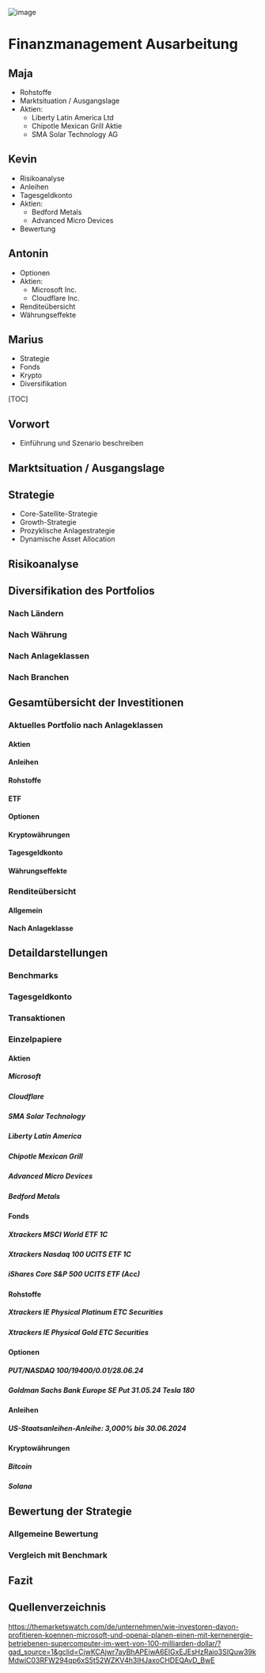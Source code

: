 ![image](https://hackmd.io/_uploads/r1MPVNi7C.png)
# Finanzmanagement Ausarbeitung

## Maja

- Rohstoffe
- Marktsituation / Ausgangslage
- Aktien:
    - Liberty Latin America Ltd
    - Chipotle Mexican Grill Aktie
    - SMA Solar Technology AG

## Kevin

- Risikoanalyse
- Anleihen
- Tagesgeldkonto
- Aktien: 
    - Bedford Metals
    - Advanced Micro Devices
- Bewertung

## Antonin

- Optionen
- Aktien:
    - Microsoft Inc.
    - Cloudflare Inc.
- Renditeübersicht
- Währungseffekte

## Marius

- Strategie
- Fonds
- Krypto
- Diversifikation

[TOC]

## Vorwort

- Einführung und Szenario beschreiben

## Marktsituation / Ausgangslage

## Strategie

- Core-Satellite-Strategie
- Growth-Strategie
- Prozyklische Anlagestrategie
- Dynamische Asset Allocation

## Risikoanalyse

## Diversifikation des Portfolios

### Nach Ländern

### Nach Währung

### Nach Anlageklassen

### Nach Branchen

## Gesamtübersicht der Investitionen

### Aktuelles Portfolio nach Anlageklassen

#### Aktien

#### Anleihen

#### Rohstoffe

#### ETF

#### Optionen

#### Kryptowährungen

#### Tagesgeldkonto

#### Währungseffekte

### Renditeübersicht

#### Allgemein

#### Nach Anlageklasse

## Detaildarstellungen

### Benchmarks

### Tagesgeldkonto

### Transaktionen

### Einzelpapiere

#### Aktien

##### Microsoft

##### Cloudflare

##### SMA Solar Technology

##### Liberty Latin America

##### Chipotle Mexican Grill

##### Advanced Micro Devices

##### Bedford Metals

#### Fonds

##### Xtrackers MSCI World ETF 1C

##### Xtrackers Nasdaq 100 UCITS ETF 1C

##### iShares Core S&P 500 UCITS ETF (Acc)

#### Rohstoffe

##### Xtrackers IE Physical Platinum ETC Securities

##### Xtrackers IE Physical Gold ETC Securities

#### Optionen

##### PUT/NASDAQ 100/19400/0.01/28.06.24

##### Goldman Sachs Bank Europe SE Put 31.05.24 Tesla 180

#### Anleihen

##### US-Staatsanleihen-Anleihe: 3,000% bis 30.06.2024

#### Kryptowährungen

##### Bitcoin

##### Solana

## Bewertung der Strategie

### Allgemeine Bewertung

### Vergleich mit Benchmark

## Fazit

## Quellenverzeichnis

https://themarketswatch.com/de/unternehmen/wie-investoren-davon-profitieren-koennen-microsoft-und-openai-planen-einen-mit-kernenergie-betriebenen-supercomputer-im-wert-von-100-milliarden-dollar/?gad_source=1&gclid=CjwKCAjwr7ayBhAPEiwA6EIGxEJEsHzRaio3SIQuw39kMdwiC03RFW294qp6xS5t52WZKV4h3IHJaxoCHDEQAvD_BwE